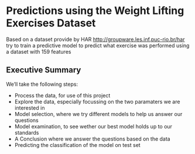# Predictions using the Weight Lifting Exercises Dataset

Based on a dataset provide by HAR http://groupware.les.inf.puc-rio.br/har try to train a predictive model to predict what exercise was performed using a dataset with 159 features

## Executive Summary

We’ll take the following steps:

- Process the data, for use of this project
- Explore the data, especially focussing on the two paramaters we are interested in 
- Model selection, where we try different models to help us answer our questions
- Model examination, to see wether our best model holds up to our standards
- A Conclusion where we answer the questions based on the data
- Predicting the classification of the model on test set
